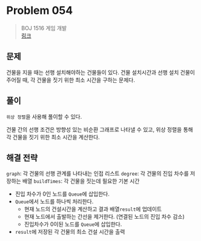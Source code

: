 # Problem 054

> BOJ 1516 게임 개발
> <br/>
> [링크](https://www.acmicpc.net/problem/1516)

## 문제

건물을 지을 때는 선행 설치해야하는 건물들이 있다. 건물 설치시간과 선행 설치 건물이 주어질 때, 각 건물을 짓기 위한 최소 시간을 구하는 문제다.

## 풀이

`위상 정렬`을 사용해 풀이할 수 있다.

건물 간의 선행 조건은 방향성 있는 비순환 그래프로 나타낼 수 있고, 위상 정렬을 통해 각 건물을 짓기 위한 최소 시간을 계산한다.

## 해결 전략

`graph`: 각 건물의 선행 관계를 나타내는 인접 리스트
`degree`: 각 건물의 진입 차수를 저장하는 배열
`buildTimes`: 각 건물을 짓는데 필요한 기본 시간

- 진입 차수가 0인 노드를 `Queue`에 삽입한다.
- `Queue`에서 노드를 하나씩 처리한다.
    - 현재 노드의 건설시간을 계산하고 결과 배열`result`에 업데이트
    - 현재 노드에서 출발하는 간선을 제거한다. (연결된 노드의 진입 차수 감소)
    - 진입차수가 0이된 노드를 `Queue`에 삽입한다.
- `result`에 저장된 각 건물의 최소 건설 시간을 출력